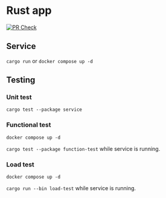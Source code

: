 # Rust app

[![PR Check](https://github.com/simonpforster/rust-app/actions/workflows/on-pr.yml/badge.svg?branch=master)](https://github.com/simonpforster/rust-app/actions/workflows/on-pr.yml)

## Service

``cargo run`` or ``docker compose up -d``

## Testing

### Unit test

``cargo test --package service``

### Functional test

``docker compose up -d``

``cargo test --package function-test`` while service is running.

### Load test

``docker compose up -d``

``cargo run --bin load-test`` while service is running.
